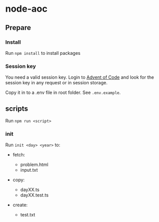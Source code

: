 # node-aoc

## Prepare

### Install

Run `npm install` to install packages

### Session key

You need a valid session key. Login to [Advent of Code](https://www.adventofcode.com) and look for the session key in any request or in session storage.

Copy it in to a .env file in root folder. See `.env.example`.

## scripts

Run `npm run <script>`

### init

Run `init <day> <year>` to:

- fetch:

  - problem.html
  - input.txt

- copy:

  - dayXX.ts
  - dayXX.test.ts

- create:

  - test.txt
